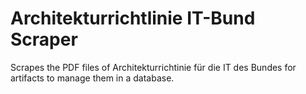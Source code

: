 # Architekturrichtlinie IT-Bund Scraper
Scrapes the PDF files of Architekturrichtinie für die IT des Bundes for artifacts to manage them in a database.
